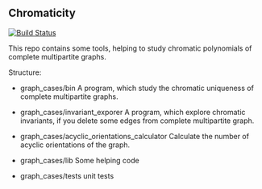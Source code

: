 ## Chromaticity
[![Build Status](https://app.travis-ci.com/pavelgein/Chromaticity.svg?branch=master)](https://app.travis-ci.com/github/pavelgein/Chromaticity)

This repo contains some tools, helping to study chromatic polynomials of complete multipartite graphs.

Structure:
- graph_cases/bin A program, which study the chromatic uniqueness of complete multipartite graphs.
- graph_cases/invariant_exporer A program, which explore chromatic invariants, if you delete some edges from complete multipartite graph.
- graph_cases/acyclic_orientations_calculator Calculate the number of acyclic orientations of the graph.

- graph_cases/lib Some helping code
- graph_cases/tests unit tests